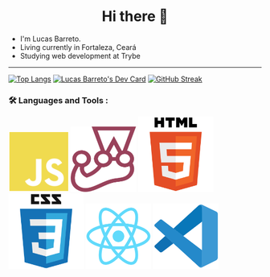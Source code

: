 <!--  <div id="header" align="center">
  <img src="https://media.giphy.com/media/M9gbBd9nbDrOTu1Mqx/giphy.gif" width="100"/>
</div> -->

 <h1 align="center">Hi there 👋</h1> 
 <ul>
  <li>I'm Lucas Barreto.</li>
  <li>Living currently in Fortaleza, Ceará</li>
  <li>Studying web development at Trybe</li>
 </ul> 
 <hr>
 

<!--
**lucasbarreto92/lucasbarreto92** is a ✨ _special_ ✨ repository because its `README.md` (this file) appears on your GitHub profile.

Here are some ideas to get you started:

- 🔭 I’m currently working on ...
- 🌱 I’m currently learning ...
- 👯 I’m looking to collaborate on ...
- 🤔 I’m looking for help with ...
- 💬 Ask me about ...
- 📫 How to reach me: ...
- 😄 Pronouns: ...
- ⚡ Fun fact: ...
-->

 <!--
**lucasbarreto92/lucasbarreto92** is a ✨ _special_ ✨ repository because its `README.md` (this file) appears on your GitHub profile.

Here are some ideas to get you started:

- 🔭 I’m currently working on ...
- 🌱 I’m currently learning ...
- 👯 I’m looking to collaborate on ...
- 🤔 I’m looking for help with ...
- 💬 Ask me about ...
- 📫 How to reach me: ...
- 😄 Pronouns: ...
- ⚡ Fun fact: ...
-->
[![Top Langs](https://github-readme-stats.vercel.app/api/top-langs/?username=lucasbarreto92)](https://github.com/anuraghazra/github-readme-stats)
<a href="https://app.daily.dev/lucasBSCode" align="right"><img src="https://api.daily.dev/devcards/070c5a177f4249ebad9ee0307f933254.png?r=1x1" width="400" alt="Lucas Barreto's Dev Card"/></a>
[![GitHub Streak](http://github-readme-streak-stats.herokuapp.com?user=lucasbarreto92&theme=dark&background=000000)](https://git.io/streak-stats)

### :hammer_and_wrench: Languages and Tools :
<div display="grid">
  <img src="https://github.com/devicons/devicon/blob/master/icons/javascript/javascript-plain.svg" width="120px" height="120px">
  <img src="https://github.com/devicons/devicon/blob/master/icons/jest/jest-plain.svg" width="130px" height="130px">
  <img src="https://github.com/devicons/devicon/blob/master/icons/html5/html5-original-wordmark.svg" width="150px" height="150px">
  <img src="https://github.com/devicons/devicon/blob/master/icons/css3/css3-original-wordmark.svg" width="150px" height="150px">
  <img src="https://github.com/devicons/devicon/blob/master/icons/react/react-original.svg" width="130px" height="130px">
  <img src="https://github.com/devicons/devicon/blob/master/icons/vscode/vscode-original.svg" width="130px" height="130px">
</div>
